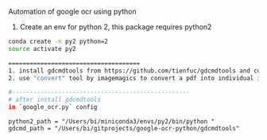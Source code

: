 Automation of google ocr using python
1. Create an env for python 2, this package requires python2
```bash
conda create -n py2 python=2
source activate py2

=====================================
1. install gdcmdtools from https://github.com/tienfuc/gdcmdtools and complete the setup
2. use "convert" tool by imagemagics to convert a pdf into individual images.

#--------------------------------------------------
# after install gdcmdtools
in `google_ocr.py` config
```
    python2_path = "/Users/bi/miniconda3/envs/py2/bin/python "
    gdcmd_path = "/Users/bi/gitprojects/google-ocr-python/gdcmdtools"
```

